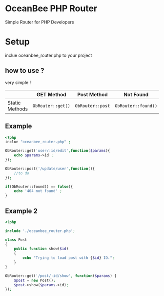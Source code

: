 # OceanBee PHP Router

Simple Router for PHP Developers


# Setup

inclue oceanbee_router.php to your project

## how to use ?

very simple !



|                |GET Method                          |Post Method              | Not Found          |
|----------------|-------------------------------|-----------------------------|-------|
|Static Methods |`ObRouter::get()`            |`ObRouter::post`             | `ObRouter::found()`

## Example
```php
<?php 
inclue "oceanbee_router.php" ;

ObRouter::get('user/:id/edit',function($params){
	echo $params->id ;
});

ObRouter::post('/update/user',function(){
	//to do
});

if(ObRouter::found() == false){
	echo '404 not found' ;
}
```

## Example 2
```php
<?php

include './oceanbee_router.php';

class Post
{
	public function show($id)
	{
		echo "Trying to load post with {$id} ID.";
	}
}

ObRouter::get('/post/:id/show', function($params) {
	$post = new Post();
	$post->show($params->id);
});
```